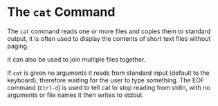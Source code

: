 # The `cat` Command

The `cat` command reads one or more files and copies them to standard output, it is often used to display the contents of short text files without paging.

It can also be used to join multiple files together.

If `cat` is given no arguments it reads from standard input (default to the keyboard), therefore waiting for the user to type something. The EOF command (`Ctrl-d`) is used to tell cat to stop reading from stdin, with no arguments or file names it then writes to stdout.